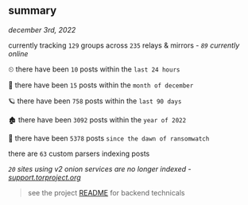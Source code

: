 
## summary
_december 3rd, 2022_

currently tracking `129` groups across `235` relays & mirrors - _`89` currently online_

⏲ there have been `10` posts within the `last 24 hours`

🦈 there have been `15` posts within the `month of december`

🪐 there have been `758` posts within the `last 90 days`

🏚 there have been `3092` posts within the `year of 2022`

🦕 there have been `5378` posts `since the dawn of ransomwatch`

there are `63` custom parsers indexing posts

_`20` sites using v2 onion services are no longer indexed - [support.torproject.org](https://support.torproject.org/onionservices/v2-deprecation/)_

> see the project [README](https://github.com/joshhighet/ransomwatch#ransomwatch--) for backend technicals
